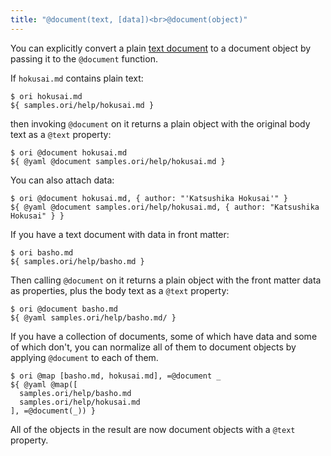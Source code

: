 ```yaml
---
title: "@document(text, [data])<br>@document(object)"
---
```


You can explicitly convert a plain [text document](/language/documents.html) to a document object by passing it to the `@document` function.

If `hokusai.md` contains plain text:

```console
$ ori hokusai.md
${ samples.ori/help/hokusai.md }
```

then invoking `@document` on it returns a plain object with the original body text as a `@text` property:

```console
$ ori @document hokusai.md
${ @yaml @document samples.ori/help/hokusai.md }
```

You can also attach data:

```console
$ ori @document hokusai.md, { author: "'Katsushika Hokusai'" }
${ @yaml @document samples.ori/help/hokusai.md, { author: "Katsushika Hokusai" } }
```

If you have a text document with data in front matter:

```console
$ ori basho.md
${ samples.ori/help/basho.md }
```

Then calling `@document` on it returns a plain object with the front matter data as properties, plus the body text as a `@text` property:

```console
$ ori @document basho.md
${ @yaml samples.ori/help/basho.md/ }
```

If you have a collection of documents, some of which have data and some of which don't, you can normalize all of them to document objects by applying `@document` to each of them.

```console
$ ori @map [basho.md, hokusai.md], =@document _
${ @yaml @map([
  samples.ori/help/basho.md
  samples.ori/help/hokusai.md
], =@document(_)) }
```

All of the objects in the result are now document objects with a `@text` property.

